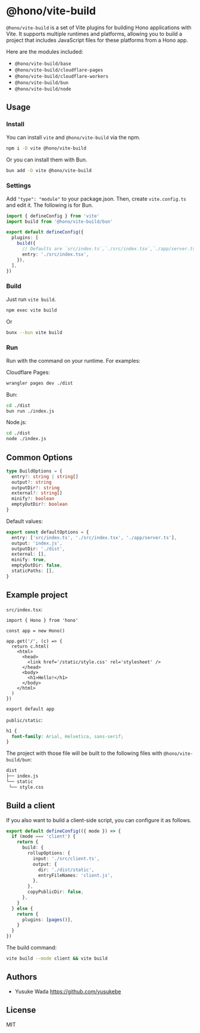 # @hono/vite-build

`@hono/vite-build` is a set of Vite plugins for building Hono applications with Vite. It supports multiple runtimes and platforms, allowing you to build a project that includes JavaScript files for these platforms from a Hono app.

Here are the modules included:

- `@hono/vite-build/base`
- `@hono/vite-build/cloudflare-pages`
- `@hono/vite-build/cloudflare-workers`
- `@hono/vite-build/bun`
- `@hono/vite-build/node`

## Usage

### Install

You can install `vite` and `@hono/vite-build` via the npm.

```bash
npm i -D vite @hono/vite-build
```

Or you can install them with Bun.

```bash
bun add -D vite @hono/vite-build
```

### Settings

Add `"type": "module"` to your package.json. Then, create `vite.config.ts` and edit it. The following is for Bun.

```ts
import { defineConfig } from 'vite'
import build from '@hono/vite-build/bun'

export default defineConfig({
  plugins: [
    build({
      // Defaults are `src/index.ts`,`./src/index.tsx`,`./app/server.ts`
      entry: './src/index.tsx',
    }),
  ],
})
```

### Build

Just run `vite build`.

```bash
npm exec vite build
```

Or

```bash
bunx --bun vite build
```

### Run

Run with the command on your runtime. For examples:

Cloudflare Pages:

```bash
wrangler pages dev ./dist
```

Bun:

```bash
cd ./dist
bun run ./index.js
```

Node.js:

```bash
cd ./dist
node ./index.js
```

## Common Options

```ts
type BuildOptions = {
  entry?: string | string[]
  output?: string
  outputDir?: string
  external?: string[]
  minify?: boolean
  emptyOutDir?: boolean
}
```

Default values:

```ts
export const defaultOptions = {
  entry: ['src/index.ts', './src/index.tsx', './app/server.ts'],
  output: 'index.js',
  outputDir: './dist',
  external: [],
  minify: true,
  emptyOutDir: false,
  staticPaths: [],
}
```

## Example project

`src/index.tsx`:

```tsx
import { Hono } from 'hono'

const app = new Hono()

app.get('/', (c) => {
  return c.html(
    <html>
      <head>
        <link href='/static/style.css' rel='stylesheet' />
      </head>
      <body>
        <h1>Hello!</h1>
      </body>
    </html>
  )
})

export default app
```

`public/static`:

```css
h1 {
  font-family: Arial, Helvetica, sans-serif;
}
```

The project with those file will be built to the following files with `@hono/vite-build/bun`:

```txt
dist
├── index.js
└── static
 └── style.css
```

## Build a client

If you also want to build a client-side script, you can configure it as follows.

```ts
export default defineConfig(({ mode }) => {
  if (mode === 'client') {
    return {
      build: {
        rollupOptions: {
          input: './src/client.ts',
          output: {
            dir: './dist/static',
            entryFileNames: 'client.js',
          },
        },
        copyPublicDir: false,
      },
    }
  } else {
    return {
      plugins: [pages()],
    }
  }
})
```

The build command:

```bash
vite build --mode client && vite build
```

## Authors

- Yusuke Wada <https://github.com/yusukebe>

## License

MIT
